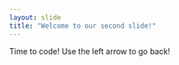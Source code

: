 ```yaml
---
layout: slide
title: "Welcome to our second slide!"
---
```

Time to code!
Use the left arrow to go back!
